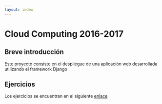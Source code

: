 ```yaml
---
layout: index
---
```


# Cloud Computing 2016-2017

## Breve introducción

Este proyecto consiste en el despliegue de una aplicación web desarrollada utilizando el framework Django

## Ejercicios

Los ejercicios se encuentran en el siguiente [enlace](ejercicios)
